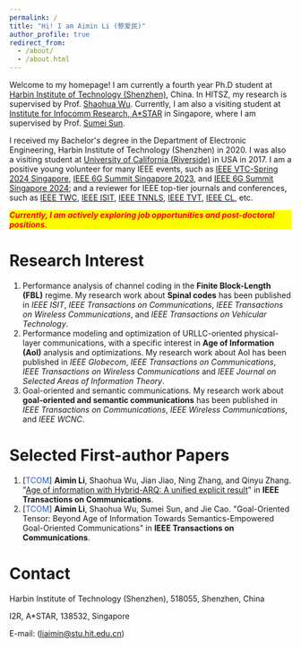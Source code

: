 ```yaml
---
permalink: /
title: "Hi! I am Aimin Li (黎爱民)"
author_profile: true
redirect_from: 
  - /about/
  - /about.html
---
```


Welcome to my homepage! I am currently a fourth year Ph.D student at [Harbin Institute of Technology (Shenzhen)](https://www.hitsz.edu.cn/index.html), China. In HITSZ, my research is supervised by Prof. [Shaohua Wu](https://faculty.hitsz.edu.cn/wushaohua). Currently, I am also a visiting student at [Institute for Infocomm Research, A\*STAR](https://www.a-star.edu.sg/i2r) in Singapore, where I am supervised by Prof. [Sumei Sun](https://www.a-star.edu.sg/i2r/about-i2r/i2r-management/sun-sumei). 

I received my Bachelor's degree in the Department of Electronic Engineering, Harbin Institute of Technology (Shenzhen) in 2020. I was also a visiting student at [University of California (Riverside)](https://www.ucr.edu) in USA in 2017. I am a positive young volunteer for many IEEE events, such as [IEEE VTC-Spring 2024 Singapore](https://events.vtsociety.org/vtc2024-spring/), [IEEE 6G Summit Singapore 2023](https://sg6gws2023.ieee-sg6gws.org/), and [IEEE 6G Summit Singapore 2024](https://sg6gws2024.ieee-sg6gws.org/); and a reviewer for IEEE top-tier journals and conferences, such as [IEEE TWC](https://ieeexplore.ieee.org/xpl/RecentIssue.jsp?punumber=7693), [IEEE ISIT](https://ieeexplore.ieee.org/xpl/conhome/1000369/all-proceedings), [IEEE TNNLS](https://ieeexplore.ieee.org/xpl/RecentIssue.jsp?punumber=5962385), [IEEE TVT](https://ieeexplore.ieee.org/xpl/RecentIssue.jsp?punumber=25), [IEEE CL](https://ieeexplore.ieee.org/xpl/RecentIssue.jsp?punumber=4234), etc.

<p style="background-color: yellow; color: red; font-style: italic; font-weight: bold;">
Currently, I am actively exploring job opportunities and post-doctoral positions.
</p>


Research Interest
======
1. Performance analysis of channel coding in the **Finite Block-Length (FBL)** regime. My research work about **Spinal codes** has been published in *IEEE ISIT*, *IEEE Transactions on Communications*, *IEEE Transactions on Wireless Communications*, and *IEEE Transactions on Vehicular Technology*.
2. Performance modeling and optimization of URLLC-oriented physical-layer communications, with a specific interest in **Age of Information (AoI)** analysis and optimizations. My research work about AoI has been published in *IEEE Globecom*, *IEEE Transactions on Communications*, *IEEE Transactions on Wireless Communications* and *IEEE Journal on Selected Areas of Information Theory*.
3. Goal-oriented and semantic communications. My research work about **goal-oriented and semantic communications** has been published in *IEEE Transactions on Communications*, *IEEE Wireless Communications*, and *IEEE WCNC*.

Selected First-author Papers
=====
1. [<font color="#245bdb">TCOM</font>] **Aimin Li**, Shaohua Wu, Jian Jiao, Ning Zhang, and Qinyu Zhang. "[Age of information with Hybrid-ARQ: A unified explicit result](https://ieeexplore.ieee.org/abstract/document/9931172/)" in **IEEE Transactions on Communications**.
2. [<font color="#245bdb">TCOM</font>] **Aimin Li**, Shaohua Wu, Sumei Sun, and Jie Cao. "Goal-Oriented Tensor: Beyond Age of Information Towards Semantics-Empowered Goal-Oriented Communications" in **IEEE Transactions on Communications**.

Contact
======
Harbin Institute of Technology (Shenzhen), 518055, Shenzhen, China

I2R, A*STAR, 138532, Singapore

E-mail: (liaimin@stu.hit.edu.cn)




